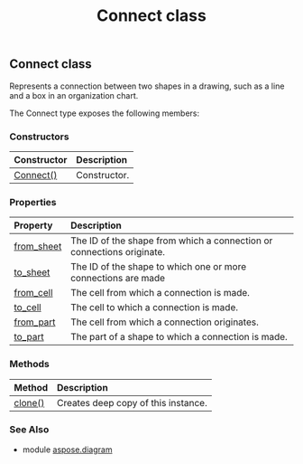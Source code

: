 ﻿---
title: Connect class
second_title: Aspose.Diagram for Python via .NET API References
description: 
type: docs
weight: 360
url: /python-net/aspose.diagram/connect/
is_root: false
---

## Connect class

Represents a connection between two shapes in a drawing, such as a line and a box in an organization chart.



The Connect type exposes the following members:

### Constructors
| Constructor | Description |
| :- | :- |
| [Connect()](/diagram/python-net/aspose.diagram/connect/__init__/#) | Constructor. |


### Properties
| Property | Description |
| :- | :- |
| [from_sheet](/diagram/python-net/aspose.diagram/connect/from_sheet) | The ID of the shape from which a connection or connections originate. |
| [to_sheet](/diagram/python-net/aspose.diagram/connect/to_sheet) | The ID of the shape to which one or more connections are made |
| [from_cell](/diagram/python-net/aspose.diagram/connect/from_cell) | The cell from which a connection is made. |
| [to_cell](/diagram/python-net/aspose.diagram/connect/to_cell) | The cell to which a connection is made. |
| [from_part](/diagram/python-net/aspose.diagram/connect/from_part) | The cell from which a connection originates. |
| [to_part](/diagram/python-net/aspose.diagram/connect/to_part) | The part of a shape to which a connection is made. |


### Methods
| Method | Description |
| :- | :- |
| [clone()](/diagram/python-net/aspose.diagram/connect/clone/#) | Creates deep copy of this instance. |


### See Also

* module [aspose.diagram](../)
